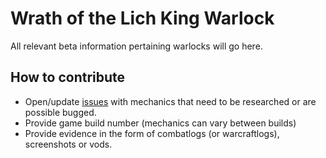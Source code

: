 # Wrath of the Lich King Warlock

All relevant beta information pertaining warlocks will go here. 

## How to contribute

- Open/update [issues](https://github.com/Zephancode/wotlk-warlock/issues) with mechanics that need to be researched or are possible bugged.
- Provide game build number (mechanics can vary between builds)
- Provide evidence in the form of combatlogs (or warcraftlogs), screenshots or vods.
